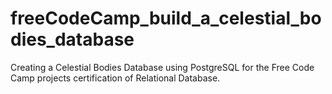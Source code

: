 # freeCodeCamp_build_a_celestial_bodies_database
Creating a Celestial Bodies Database using PostgreSQL for the Free Code Camp projects certification of Relational Database.
